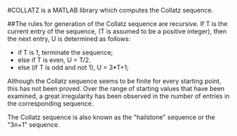 #COLLATZ is a MATLAB library which computes the Collatz sequence.

##The rules for generation of the Collatz sequence are recursive. If T is the current entry of the sequence, (T is assumed to be a positive integer), then the next entry, U is determined as follows:

  - if T is 1, terminate the sequence;
  - else if T is even, U = T/2.
  - else (if T is odd and not 1), U = 3*T+1;

Although the Collatz sequence seems to be finite for every starting point, this has not been proved. Over the range of starting values that have been examined, a great irregularity has been observed in the number of entries in the corresponding sequence.

The Collatz sequence is also known as the "hailstone" sequence or the "3n+1" sequence.
